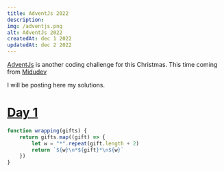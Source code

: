 ```yaml
---
title: AdventJs 2022
description:
img: /adventjs.png
alt: AdventJs 2022
createdAt: dec 1 2022
updatedAt: dec 2 2022
---
```


[AdventJs](https://adventjs.dev/) is another coding challenge for this Christmas. This time coming from [Midudev](https://midu.dev/)

I will be posting here my solutions.

# [Day 1](https://adventjs.dev/challenges/2022/1)

```js
function wrapping(gifts) {
    return gifts.map((gift) => {
        let w = "*".repeat(gift.length + 2)
        return `${w}\n*${gift}*\n${w}`
    })
}
```
